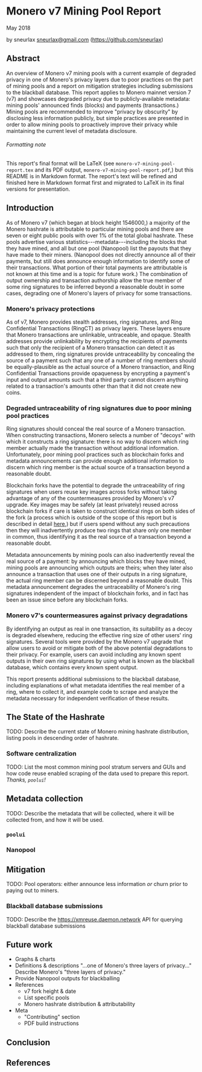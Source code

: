 # Monero v7 Mining Pool Report

May 2018

by sneurlax <sneurlax@gmail.com> (https://github.com/sneurlax)

## Abstract

An overview of Monero v7 mining pools with a current example of degraded privacy in one of Monero's privacy layers due to poor practices on the part of mining pools and a report on mitigation strategies including submissions to the blackball database.  This report applies to Monero mainnet version 7 (v7) and showcases degraded privacy due to publicly-available metadata: mining pools' announced finds (blocks) and payments (transactions.)  Mining pools are recommended to improve "privacy by obscurity" by disclosing less information publicly, but simple practices are presented in order to allow mining pools to proactively improve their privacy while maintaining the current level of metadata disclosure.

###### Formatting note

This report's final format will be LaTeX (see `monero-v7-mining-pool-report.tex` and its PDF output, `monero-v7-mining-pool-report.pdf`,) but this README is in Markdown format.  The report's text will be refined and finished here in Markdown format first and migrated to LaTeX in its final versions for presentation.

## Introduction

As of Monero v7 (which began at block height 1546000,) a majority of the Monero hashrate is attributable to particular mining pools and there are seven or eight public pools with over 1\% of the total global hashrate.  These pools advertise various statistics---metadata---including the blocks that they have mined, and all but one pool (Nanopool) list the payouts that they have made to their miners.  (Nanopool does not directly announce all of their payments, but still does announce enough information to identify some of their transactions.  What portion of their total payments are attributable is not known at this time and is a topic for future work.)  The combination of output ownership and transaction authorship allow the true member of some ring signatures to be inferred beyond a reasonable doubt in some cases, degrading one of Monero's layers of privacy for some transactions.

### Monero's privacy protections 

As of v7, Monero provides stealth addresses, ring signatures, and Ring Confidential Transactions (RingCT) as privacy layers.  These layers ensure that Monero transactions are unlinkable, untraceable, and opaque.  Stealth addresses provide unlinkability by encrypting the recipients of payments such that only the recipient of a Monero transaction can detect it as addressed to them, ring signatures provide untraceability by concealing the source of a payment such that any one of a number of ring members should be equally-plausible as the actual source of a Monero transaction, and Ring Confidential Transactions provide opaqueness by encrypting a payment's input and output amounts such that a third party cannot discern anything related to a transaction's amounts other than that it did not create new coins.

### Degraded untraceability of ring signatures due to poor mining pool practices

Ring signatures should conceal the real source of a Monero transaction.  When constructing transactions, Monero selects a number of "decoys" with which it constructs a ring signature: there is no way to discern which ring member actually made the transaction without additional information.  Unfortunately, poor mining pool practices such as blockchain forks and metadata announcements can provide enough additional information to discern which ring member is the actual source of a transaction beyond a reasonable doubt.

Blockchain forks have the potential to degrade the untraceability of ring signatures when users reuse key images across forks without taking advantage of any of the countermeasures provided by Monero's v7 upgrade.  Key images may be safely (at least privately) reused across blockchain forks if care is taken to construct identical rings on both sides of the fork (a process which is outside of the scope of this report but is described in detail [here](https://monero.stackexchange.com/questions/7826/how-can-individuals-safeguard-themselves-and-the-community-against-a-key-reusing),) but if users spend without any such precautions then they will inadvertently produce two rings that share only one member in common, thus identifying it as the real source of a transaction beyond a reasonable doubt.

Metadata announcements by mining pools can also inadvertently reveal the real source of a payment: by announcing which blocks they have mined, mining pools are announcing which outputs are theirs; when they later also announce a transaction that uses one of their outputs in a ring signature, the actual ring member can be discerned beyond a reasonable doubt.  This metadata announcement degrades the untraceability of Monero's ring signatures independent of the impact of blockchain forks, and in fact has been an issue since before any blockchain forks.

### Monero v7's countermeasures against privacy degradations

By identifying an output as real in one transaction, its suitability as a decoy is degraded elsewhere, reducing the effective ring size of other users' ring signatures.  Several tools were provided by the Monero v7 upgrade that allow users to avoid or mitigate both of the above potential degradations to their privacy.  For example, users can avoid including any known spent outputs in their own ring signatures by using what is known as the blackball database, which contains every known spent output.

This report presents additional submissions to the blackball database, including explanations of what metadata identifies the real member of a ring, where to collect it, and example code to scrape and analyze the metadata necessary for independent verification of these results.

## The State of the Hashrate

TODO: Describe the current state of Monero mining hashrate distribution, listing pools in descending order of hashrate.

### Software centralization

TODO: List the most common mining pool stratum servers and GUIs and how code reuse enabled scraping of the data used to prepare this report.  *Thanks, `poolui`!*

## Metadata collection

TODO: Describe the metadata that will be collected, where it will be collected from, and how it will be used.

### `poolui`

### Nanopool

## Mitigation

TODO: Pool operators: either announce less information *or* churn prior to paying out to miners.

### Blackball database submissions

TODO: Describe the https://xmreuse.daemon.network API for querying blackball database submissions

## Future work

 - Graphs & charts
 - Definitions & descriptions
    "...one of Monero's three layers of privacy..."  Describe Monero's "three layers of privacy."
 - Provide Nanopool outputs for blackballing
 - References
     - v7 fork height & date
     - List specific pools
     - Monero hashrate distribution & attributability
 - Meta
     - "Contributing" section
     - PDF build instructions

## Conclusion

## References
